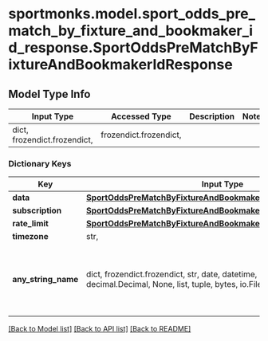 # sportmonks.model.sport_odds_pre_match_by_fixture_and_bookmaker_id_response.SportOddsPreMatchByFixtureAndBookmakerIdResponse

## Model Type Info
Input Type | Accessed Type | Description | Notes
------------ | ------------- | ------------- | -------------
dict, frozendict.frozendict,  | frozendict.frozendict,  |  | 

### Dictionary Keys
Key | Input Type | Accessed Type | Description | Notes
------------ | ------------- | ------------- | ------------- | -------------
**data** | [**SportOddsPreMatchByFixtureAndBookmakerIdResponseData**](SportOddsPreMatchByFixtureAndBookmakerIdResponseData.md) | [**SportOddsPreMatchByFixtureAndBookmakerIdResponseData**](SportOddsPreMatchByFixtureAndBookmakerIdResponseData.md) |  | [optional] 
**subscription** | [**SportOddsPreMatchByFixtureAndBookmakerIdResponseSubscription**](SportOddsPreMatchByFixtureAndBookmakerIdResponseSubscription.md) | [**SportOddsPreMatchByFixtureAndBookmakerIdResponseSubscription**](SportOddsPreMatchByFixtureAndBookmakerIdResponseSubscription.md) |  | [optional] 
**rate_limit** | [**SportOddsPreMatchByFixtureAndBookmakerIdResponseRateLimit**](SportOddsPreMatchByFixtureAndBookmakerIdResponseRateLimit.md) | [**SportOddsPreMatchByFixtureAndBookmakerIdResponseRateLimit**](SportOddsPreMatchByFixtureAndBookmakerIdResponseRateLimit.md) |  | [optional] 
**timezone** | str,  | str,  |  | [optional] 
**any_string_name** | dict, frozendict.frozendict, str, date, datetime, int, float, bool, decimal.Decimal, None, list, tuple, bytes, io.FileIO, io.BufferedReader | frozendict.frozendict, str, BoolClass, decimal.Decimal, NoneClass, tuple, bytes, FileIO | any string name can be used but the value must be the correct type | [optional]

[[Back to Model list]](../../README.md#documentation-for-models) [[Back to API list]](../../README.md#documentation-for-api-endpoints) [[Back to README]](../../README.md)


